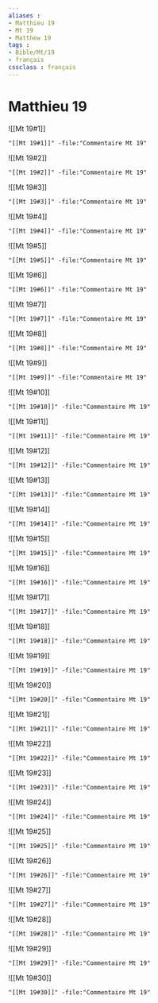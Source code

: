 ```yaml
---
aliases : 
- Matthieu 19
- Mt 19
- Matthew 19
tags : 
- Bible/Mt/19
- français
cssclass : français
---
```


# Matthieu 19

![[Mt 19#1]]

```query
"[[Mt 19#1]]" -file:"Commentaire Mt 19"
```

![[Mt 19#2]]

```query
"[[Mt 19#2]]" -file:"Commentaire Mt 19"
```

![[Mt 19#3]]

```query
"[[Mt 19#3]]" -file:"Commentaire Mt 19"
```

![[Mt 19#4]]

```query
"[[Mt 19#4]]" -file:"Commentaire Mt 19"
```

![[Mt 19#5]]

```query
"[[Mt 19#5]]" -file:"Commentaire Mt 19"
```

![[Mt 19#6]]

```query
"[[Mt 19#6]]" -file:"Commentaire Mt 19"
```

![[Mt 19#7]]

```query
"[[Mt 19#7]]" -file:"Commentaire Mt 19"
```

![[Mt 19#8]]

```query
"[[Mt 19#8]]" -file:"Commentaire Mt 19"
```

![[Mt 19#9]]

```query
"[[Mt 19#9]]" -file:"Commentaire Mt 19"
```

![[Mt 19#10]]

```query
"[[Mt 19#10]]" -file:"Commentaire Mt 19"
```

![[Mt 19#11]]

```query
"[[Mt 19#11]]" -file:"Commentaire Mt 19"
```

![[Mt 19#12]]

```query
"[[Mt 19#12]]" -file:"Commentaire Mt 19"
```

![[Mt 19#13]]

```query
"[[Mt 19#13]]" -file:"Commentaire Mt 19"
```

![[Mt 19#14]]

```query
"[[Mt 19#14]]" -file:"Commentaire Mt 19"
```

![[Mt 19#15]]

```query
"[[Mt 19#15]]" -file:"Commentaire Mt 19"
```

![[Mt 19#16]]

```query
"[[Mt 19#16]]" -file:"Commentaire Mt 19"
```

![[Mt 19#17]]

```query
"[[Mt 19#17]]" -file:"Commentaire Mt 19"
```

![[Mt 19#18]]

```query
"[[Mt 19#18]]" -file:"Commentaire Mt 19"
```

![[Mt 19#19]]

```query
"[[Mt 19#19]]" -file:"Commentaire Mt 19"
```

![[Mt 19#20]]

```query
"[[Mt 19#20]]" -file:"Commentaire Mt 19"
```

![[Mt 19#21]]

```query
"[[Mt 19#21]]" -file:"Commentaire Mt 19"
```

![[Mt 19#22]]

```query
"[[Mt 19#22]]" -file:"Commentaire Mt 19"
```

![[Mt 19#23]]

```query
"[[Mt 19#23]]" -file:"Commentaire Mt 19"
```

![[Mt 19#24]]

```query
"[[Mt 19#24]]" -file:"Commentaire Mt 19"
```

![[Mt 19#25]]

```query
"[[Mt 19#25]]" -file:"Commentaire Mt 19"
```

![[Mt 19#26]]

```query
"[[Mt 19#26]]" -file:"Commentaire Mt 19"
```

![[Mt 19#27]]

```query
"[[Mt 19#27]]" -file:"Commentaire Mt 19"
```

![[Mt 19#28]]

```query
"[[Mt 19#28]]" -file:"Commentaire Mt 19"
```

![[Mt 19#29]]

```query
"[[Mt 19#29]]" -file:"Commentaire Mt 19"
```

![[Mt 19#30]]

```query
"[[Mt 19#30]]" -file:"Commentaire Mt 19"
```

